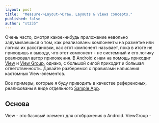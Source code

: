 ```yaml
---
layout: post
title:  "Measure->Layout->Draw. Layouts & Views concepts."
published: false
author: "st235"
---
```


Очень часто, смотря какое-нибудь приложение невольно задумываешься о том, как реализованы компоненты на разметке или логика их расстановки, как этот компонент называет, пока в итоге не приходишь к выводу, что этот компонент - не системный и его логику реализовал автор приложения. В Android к нам на помощь приходит [View](https://developer.android.com/reference/android/view/View) и [View Group](https://developer.android.com/reference/android/view/ViewGroup), однако, с большой силой приходит и большая ответственность.
Давайте разберемся с правилами написания кастомных View-элементов.

Все примеры, которые я буду приводить в качестве референсных, реализованы в виде отдельного [Sample App](https://github.com/st235/LayoutPlusViews.).

## Основа 
View - это базовый элемент для отображения в Android.
ViewGroup - 
